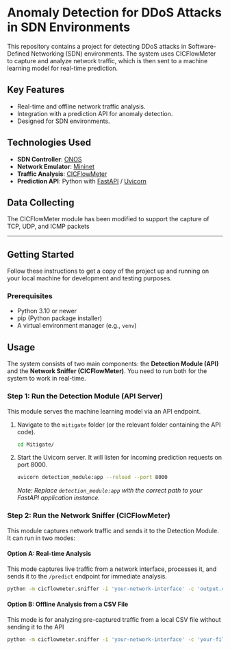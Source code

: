 # Anomaly Detection for DDoS Attacks in SDN Environments

This repository contains a project for detecting DDoS attacks in Software-Defined Networking (SDN) environments. The system uses CICFlowMeter to capture and analyze network traffic, which is then sent to a machine learning model for real-time prediction.

## Key Features
-   Real-time and offline network traffic analysis.
-   Integration with a prediction API for anomaly detection.
-   Designed for SDN environments.

## Technologies Used
-   **SDN Controller**: [ONOS](https://opennetworking.org/onos/)
-   **Network Emulator**: [Mininet](http://mininet.org/)
-   **Traffic Analysis**: [CICFlowMeter](https://github.com/hieulw/cicflowmeter/tree/master)
-   **Prediction API**: Python with [FastAPI](https://fastapi.tiangolo.com/) / [Uvicorn](https://www.uvicorn.org/)

## Data Collecting
The CICFlowMeter module has been modified to support the capture of TCP, UDP, and ICMP packets

---

## Getting Started

Follow these instructions to get a copy of the project up and running on your local machine for development and testing purposes.

### Prerequisites

-   Python 3.10 or newer
-   pip (Python package installer)
-   A virtual environment manager (e.g., `venv`)

## Usage

The system consists of two main components: the **Detection Module (API)** and the **Network Sniffer (CICFlowMeter)**. You need to run both for the system to work in real-time.

### Step 1: Run the Detection Module (API Server)

This module serves the machine learning model via an API endpoint.

1.  Navigate to the `mitigate` folder (or the relevant folder containing the API code).
    ```bash
    cd Mitigate/
    ```

2.  Start the Uvicorn server. It will listen for incoming prediction requests on port 8000.
    ```bash
    uvicorn detection_module:app --reload --port 8000
    ```
    *Note: Replace `detection_module:app` with the correct path to your FastAPI application instance.*

### Step 2: Run the Network Sniffer (CICFlowMeter)

This module captures network traffic and sends it to the Detection Module. It can run in two modes:

#### Option A: Real-time Analysis

This mode captures live traffic from a network interface, processes it, and sends it to the `/predict` endpoint for immediate analysis.

```bash
python -m cicflowmeter.sniffer -i 'your-network-interface' -c 'output.csv' -u 'http://localhost:8000/predict'
```

#### Option B: Offline Analysis from a CSV File

This mode is for analyzing pre-captured traffic from a local CSV file without sending it to the API

```bash
python -m cicflowmeter.sniffer -i 'your-network-interface' -c 'your-file-name.csv'
```
